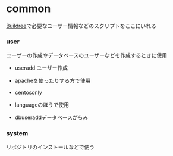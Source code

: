 # common

[Buildree](https://buildree.com)で必要なユーザー情報などのスクリプトをここにいれる

### user
ユーザーの作成やデータベースのユーザーなどを作成するときに使用

- useradd ユーザー作成
 - apacheを使ったりする方で使用

- centosonly
 - languageのほうで使用

- dbuseraddデータベースがらみ

### system
リポジトリのインストールなどで使う
